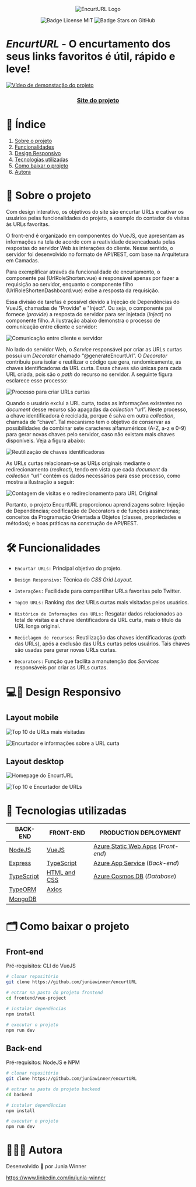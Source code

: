 <p align="center">
<img src="https://ik.imagekit.io/x4ikoq975/a_Y-f9K3ndJ.png?ik-sdk-version=javascript-1.4.3&updatedAt=1652533857295" alt="EncurtURL Logo">
</p>

<p align="center">
<img src="https://img.shields.io/github/license/juniawinner/encurtURL?style=plastic" alt="Badge License MIT">
<img src="https://img.shields.io/github/stars/juniawinner/encurtURL?style=plastic" alt="Badge Stars on GitHub">
</p>

# *EncurtURL* - O encurtamento dos seus links favoritos é útil, rápido e leve!

[![Vídeo de demonstação do projeto](https://ik.imagekit.io/x4ikoq975/EU-capa_S2XbmI4pF.png?ik-sdk-version=javascript-1.4.3&updatedAt=1652887734996)](https://clipchamp.com/watch/wqSZDCraW1J)

<h3 align="center">
<a href="https://red-island-0c877810f.1.azurestaticapps.net" title="EncurtURL">Site do projeto</a>
</h3>

# 📜 Índice

1. [Sobre o projeto](#-sobre-o-projeto)
1. [Funcionalidades](#-funcionalidades)
1. [Design Responsivo](#-design-responsivo)
1. [Tecnologias utilizadas](#-tecnologias-utilizadas)
1. [Como baixar o projeto](#-como-baixar-o-projeto)
1. [Autora](#-autora)

# 🔖 Sobre o projeto

Com design interativo, os objetivos do site são encurtar URLs e cativar os usuários pelas funcionalidades do projeto, a exemplo do contador de visitas às URLs favoritas.

O front-end é organizado em componentes do VueJS, que apresentam as informações na tela de acordo com a reatividade desencadeada pelas respostas do servidor Web às interações do cliente. Nesse sentido, o servidor foi desenvolvido no formato de API/REST, com base na Arquitetura em Camadas.

Para exemplificar através da funcionalidade de encurtamento, o componente pai (UrlRoleShorten.vue) é responsável apenas por fazer a requisição ao servidor, enquanto o componente filho (UrlRoleShortenDashboard.vue) exibe a resposta da requisição.

Essa divisão de tarefas é possível devido a Injeção de Dependências do VueJS, chamadas de "Provide" e "Inject". Ou seja, o componente pai fornece (*provide*) a resposta do servidor para ser injetada (*inject*) no componente filho. A ilustração abaixo demonstra o processo de comunicação entre cliente e servidor:

![Comunicação entre cliente e servidor](https://ik.imagekit.io/x4ikoq975/C-S_Xgp6lFYft.png?ik-sdk-version=javascript-1.4.3&updatedAt=1652712941406)

No lado do servidor Web, o *Service* responsável por criar as URLs curtas possui um *Decorator* chamado “@generateEncurtUrl”. O *Decorator* contribuiu para isolar e reutilizar o código que gera, randomicamente, as chaves identificadoras da URL curta. Essas chaves são únicas para cada URL criada, pois são o *path* do recurso no servidor. A seguinte figura esclarece esse processo:

![Processo para criar URLs curtas](https://ik.imagekit.io/x4ikoq975/G-E_OCxxAhjNX.png?ik-sdk-version=javascript-1.4.3&updatedAt=1652799963324)

Quando o usuário exclui a URL curta, todas as informações existentes no *document* desse recurso são apagadas da *collection* “url”. Neste processo, a chave identificadora é reciclada, porque é salva em outra *collection*, chamada de “chave”. Tal mecanismo tem o objetivo de conservar as possibilidades de combinar sete caracteres alfanuméricos (A-Z, a-z e 0-9) para gerar novas chaves pelo servidor, caso não existam mais chaves disponíveis. Veja a figura abaixo:

![Reutilização de chaves identificadoras](https://ik.imagekit.io/x4ikoq975/R-C_BoYIrTMb3.png?ik-sdk-version=javascript-1.4.3&updatedAt=1652799479743)

As URLs curtas relacionam-se as URLs originais mediante o redirecionamento (*redirect*), tendo em vista que cada *document* da *collection* “url” contém os dados necessários para esse processo, como mostra a ilustração a seguir:

![Contagem de visitas e o redirecionamento para URL Original](https://ik.imagekit.io/x4ikoq975/R-T_NIDoa0LRR.png?ik-sdk-version=javascript-1.4.3&updatedAt=1652801532935)

Portanto, o projeto EncurtURL proporcionou aprendizagens sobre: Injeção de Dependências; codificação de Decorators e de funções assíncronas; conceitos da Programação Orientada a Objetos (classes, propriedades e métodos); e boas práticas na construção de API/REST.

# 🛠️ Funcionalidades

- `Encurtar URLs:` Principal objetivo do projeto.

- `Design Responsivo:` Técnica do *CSS Grid Layout*.

- `Interações:` Facilidade para compartilhar URLs favoritas pelo Twitter.

- `Top10 URLs:` Ranking das dez URLs curtas mais visitadas pelos usuários.

- `Histórico de Informações das URLs:` Resgatar dados relacionados ao total de visitas e a chave identificadora da URL curta, mais o título da URL longa original.

- `Reciclagem de recursos:` Reutilização das chaves identificadoras (*path* das URLs), após a exclusão das URLs curtas pelos usuários. Tais chaves são usadas para gerar novas URLs curtas.

- `Decorators:` Função que facilita a manutenção dos *Services* responsáveis por criar as URLs curtas.

# 💻📱 Design Responsivo
 
## Layout mobile
 
![Top 10 de URLs mais visitadas](https://ik.imagekit.io/x4ikoq975/s1_xzpUAxSfu.png?ik-sdk-version=javascript-1.4.3&updatedAt=1652612269503)
 
![Encurtador e informações sobre a URL curta](https://ik.imagekit.io/x4ikoq975/s2__Gd_hV6iP.png?ik-sdk-version=javascript-1.4.3&updatedAt=1652612818845)
 
## Layout desktop
 
![Homepage do EncurtURL](https://ik.imagekit.io/x4ikoq975/c1_vT1L25oKi.png?ik-sdk-version=javascript-1.4.3&updatedAt=1652612489844)
 
![Top 10 e Encurtador de URLs](https://ik.imagekit.io/x4ikoq975/c2_SEUipX2MZ.png?ik-sdk-version=javascript-1.4.3&updatedAt=1652714578089)

# 🚀 Tecnologias utilizadas

BACK-END                                     |                      FRONT-END                     |       PRODUCTION DEPLOYMENT
---------------------------------------------|----------------------------------------------------|------------------------------------
[NodeJS](https://nodejs.org/en/)             |[VueJS](https://vuejs.org/)                         |[Azure Static Web Apps](https://azure.microsoft.com/pt-br/services/app-service/static/) (*Front-end*)
[Express](https://expressjs.com/pt-br/)      |[TypeScript](https://www.typescriptlang.org/)       |[Azure App Service](https://azure.microsoft.com/pt-br/services/app-service/) (*Back-end*)
[TypeScript](https://www.typescriptlang.org/)|[HTML and CSS](https://developer.mozilla.org/pt-BR/)|[Azure Cosmos DB](https://azure.microsoft.com/pt-br/services/cosmos-db/) (*Database*)
[TypeORM](https://typeorm.io/)               |[Axios](https://axios-http.com/ptbr/)               |
[MongoDB](https://www.mongodb.com/pt-br)     |                                                    |

# 🗂️ Como baixar o projeto

## Front-end

Pré-requisitos: CLI do VueJS

```bash
# clonar repositório
git clone https://github.com/juniawinner/encurtURL

# entrar na pasta do projeto frontend
cd frontend/vue-project

# instalar dependências
npm install

# executar o projeto
npm run dev
```

## Back-end

Pré-requisitos: NodeJS e NPM

```bash
# clonar repositório
git clone https://github.com/juniawinner/encurtURL

# entrar na pasta do projeto backend
cd backend

# instalar dependências
npm install

# executar o projeto
npm run dev
```

# 👩🏾‍💻 Autora

Desenvolvido 💚 por Junia Winner

https://www.linkedin.com/in/junia-winner